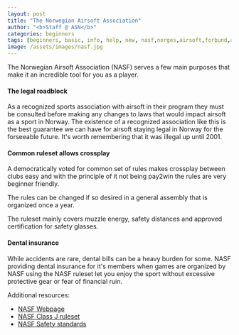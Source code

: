 ```yaml
---
layout: post
title: "The Norwegian Airsoft Association"
author: "<b>Staff @ ASN</b>"
categories: beginners
tags: [beginners, basic, info, help, new, nasf,norges,airsoft,forbund,association]
image: /assets/images/nasf.jpg
---
```


The Norwegian Airsoft Association (NASF) serves a few main purposes that make it an incredible tool for you as a player.

#### The legal roadblock

As a recognized sports association with airsoft in their program they must be consulted before making any changes to laws that would impact airsoft as a sport in Norway. The existence of a recognized association like this is the best guarantee we can have for airsoft staying legal in Norway for the forseeable future. It's worth remembering that it was illegal up until 2001.

#### Common ruleset allows crossplay

A democratically voted for common set of rules makes crossplay between clubs easy and with the principle of it not being pay2win the rules are very beginner friendly. 

The rules can be changed if so desired in a general assembly that is organized once a year.

The ruleset mainly covers muzzle energy, safety distances and approved certification for safety glasses. 

#### Dental insurance
While accidents are rare, dental bills can be a heavy burden for some. NASF providing dental insurance for it's members when games are organized by NASF using the NASF ruleset let you enjoy the sport without excessive protective gear or fear of financial ruin.


Additional resources:
* [NASF Webpage](www.nasf.no)
* [NASF Class J ruleset](https://nasf.no/filedump/forskrift_vaapen_klasse_J.pdf)
* [NASF Safety standards](https://nasf.no/filedump/forskrift_sikkerhet.pdf)
